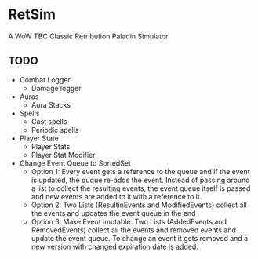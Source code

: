 # RetSim
A WoW TBC Classic Retribution Paladin Simulator
## TODO
* Combat Logger 
  * Damage logger
* Auras 
  * Aura Stacks
* Spells
  * Cast spells
  * Periodic spells
* Player State
  * Player Stats
  * Player Stat Modifier
* Change Event Queue to SortedSet
  * Option 1: Every event gets a reference to the queue and if the event is updated, the quque re-adds the event. 
Instead of passing around a list to collect the resulting events, the event queue itself is passed and new events are added to it with a reference to it.
  * Option 2: Two Lists (ResultinEvents and ModifiedEvents) collect all the events and updates the event queue in the end
  * Option 3: Make Event imutable. Two Lists (AddedEvents and RemovedEvents) collect all the events and removed events and update the event queue. To change an event it gets removed and a new version with changed expiration date is added.
